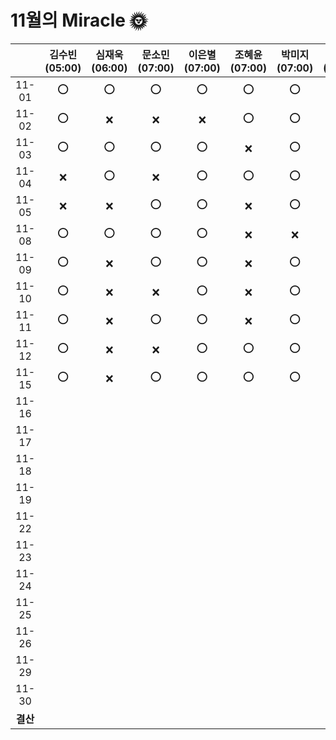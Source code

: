 # 11월의 Miracle 🌞

|          | 김수빈(05:00) | 심재욱(06:00) | 문소민(07:00) | 이은별(07:00) | 조혜윤(07:00) | 박미지(07:00) | 하태린(08:00) |
| :------: | :-----------: | :-----------: | :-----------: | :-----------: | :-----------: | :-----------: | :-----------: |
|  11-01   |       ⭕       |       ⭕       |       ⭕       |       ⭕       |       ⭕       |       ⭕       |       -       |
|  11-02   |       ⭕       |       ❌       |       ❌       |       ❌       |       ⭕       |       ⭕       |       -       |
|  11-03   |       ⭕       |       ⭕       |       ⭕       |       ⭕       |       ❌       |       ⭕       |       -       |
|  11-04   |       ❌       |       ⭕       |       ❌       |       ⭕       |       ⭕       |       ⭕       |       -       |
|  11-05   |       ❌       |       ❌       |       ⭕       |       ⭕       |       ❌       |       ⭕       |       -       |
|  11-08   |       ⭕       |       ⭕       |       ⭕       |       ⭕       |       ❌       |       ❌       |       -       |
|  11-09   |       ⭕       |       ❌       |       ⭕       |       ⭕       |       ❌       |       ⭕       |       -       |
|  11-10   |       ⭕       |       ❌       |       ❌       |       ⭕       |       ❌       |       ⭕       |       -       |
|  11-11   |       ⭕       |       ❌       |       ⭕       |       ⭕       |       ❌       |       ⭕       |       -       |
|  11-12   |       ⭕       |       ❌       |       ❌       |       ⭕       |       ⭕       |       ⭕       |       -       |
|  11-15   |       ⭕       |       ❌       |       ⭕       |       ⭕       |       ⭕       |       ⭕       |               |
|  11-16   |               |               |               |               |               |               |               |
|  11-17   |               |               |               |               |               |               |               |
|  11-18   |               |               |               |               |               |               |               |
|  11-19   |               |               |               |               |               |               |               |
|  11-22   |               |               |               |               |               |               |               |
|  11-23   |               |               |               |               |               |               |               |
|  11-24   |               |               |               |               |               |               |               |
|  11-25   |               |               |               |               |               |               |               |
|  11-26   |               |               |               |               |               |               |               |
|  11-29   |               |               |               |               |               |               |               |
|  11-30   |               |               |               |               |               |               |               |
| **결산** |               |               |               |               |               |               |               |


